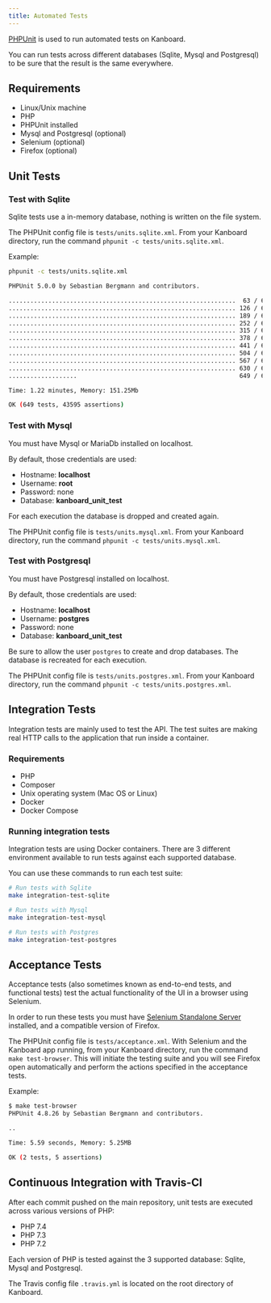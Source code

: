 ```yaml
---
title: Automated Tests
---
```


[PHPUnit](https://phpunit.de/) is used to run automated tests on Kanboard.

You can run tests across different databases (Sqlite, Mysql and
Postgresql) to be sure that the result is the same everywhere.

Requirements
------------

- Linux/Unix machine
- PHP
- PHPUnit installed
- Mysql and Postgresql (optional)
- Selenium (optional)
- Firefox (optional)

Unit Tests
----------

### Test with Sqlite

Sqlite tests use a in-memory database, nothing is written on the file system.

The PHPUnit config file is `tests/units.sqlite.xml`. From your Kanboard directory, run the command `phpunit -c tests/units.sqlite.xml`.

Example:

```bash
phpunit -c tests/units.sqlite.xml

PHPUnit 5.0.0 by Sebastian Bergmann and contributors.

...............................................................  63 / 649 (  9%)
............................................................... 126 / 649 ( 19%)
............................................................... 189 / 649 ( 29%)
............................................................... 252 / 649 ( 38%)
............................................................... 315 / 649 ( 48%)
............................................................... 378 / 649 ( 58%)
............................................................... 441 / 649 ( 67%)
............................................................... 504 / 649 ( 77%)
............................................................... 567 / 649 ( 87%)
............................................................... 630 / 649 ( 97%)
...................                                             649 / 649 (100%)

Time: 1.22 minutes, Memory: 151.25Mb

OK (649 tests, 43595 assertions)
```

### Test with Mysql

You must have Mysql or MariaDb installed on localhost.

By default, those credentials are used:

- Hostname: **localhost**
- Username: **root**
- Password: none
- Database: **kanboard\_unit\_test**

For each execution the database is dropped and created again.

The PHPUnit config file is `tests/units.mysql.xml`. From your Kanboard
directory, run the command `phpunit -c tests/units.mysql.xml`.

### Test with Postgresql

You must have Postgresql installed on localhost.

By default, those credentials are used:

- Hostname: **localhost**
- Username: **postgres**
- Password: none
- Database: **kanboard_unit_test**

Be sure to allow the user `postgres` to create and drop databases. The
database is recreated for each execution.

The PHPUnit config file is `tests/units.postgres.xml`. From your
Kanboard directory, run the command `phpunit -c tests/units.postgres.xml`.

Integration Tests
-----------------

Integration tests are mainly used to test the API. The test suites are
making real HTTP calls to the application that run inside a container.

### Requirements

- PHP
- Composer
- Unix operating system (Mac OS or Linux)
- Docker
- Docker Compose

### Running integration tests

Integration tests are using Docker containers. There are 3 different
environment available to run tests against each supported database.

You can use these commands to run each test suite:

```bash
# Run tests with Sqlite
make integration-test-sqlite

# Run tests with Mysql
make integration-test-mysql

# Run tests with Postgres
make integration-test-postgres
```

Acceptance Tests
----------------

Acceptance tests (also sometimes known as end-to-end tests, and
functional tests) test the actual functionality of the UI in a browser
using Selenium.

In order to run these tests you must have [Selenium Standalone
Server](http://www.seleniumhq.org/download/) installed, and a compatible
version of Firefox.

The PHPUnit config file is `tests/acceptance.xml`. With Selenium and the
Kanboard app running, from your Kanboard directory, run the command
`make test-browser`. This will initiate the testing suite and you will
see Firefox open automatically and perform the actions specified in the
acceptance tests.

Example:

```bash
$ make test-browser
PHPUnit 4.8.26 by Sebastian Bergmann and contributors.

..

Time: 5.59 seconds, Memory: 5.25MB

OK (2 tests, 5 assertions)
```

Continuous Integration with Travis-CI
-------------------------------------

After each commit pushed on the main repository, unit tests are executed
across various versions of PHP:

- PHP 7.4
- PHP 7.3
- PHP 7.2

Each version of PHP is tested against the 3 supported database: Sqlite,
Mysql and Postgresql.

The Travis config file `.travis.yml` is located on the root directory of
Kanboard.
